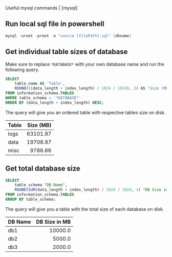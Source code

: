Useful mysql commands | [mysql]

## Run local sql file in powershell

```powershell
mysql -uroot -proot -e "source [filePath].sql" [dbname]
```


## Get individual table sizes of database

Make sure to replace `*DATABASE*` with your own database name and run the following query.

```sql
SELECT 
    table_name AS 'Table', 
    ROUND(((data_length + index_length) / 1024 / 1024), 2) AS 'Size (MB)'
FROM information_schema.TABLES 
WHERE table_schema = '*DATABASE*'
ORDER BY (data_length + index_length) DESC;
```

The query will give you an ordered table with respective tables size on disk.

| Table                                                            | Size (MB) |
|------------------------------------------------------------------|----------:|
| logs                                                             |  63101.97 |
| data                                                             |  19708.97 |
| misc                                                             |   9786.66 |



## Get total database size

```sql
SELECT 
    table_schema "DB Name", 
    ROUND(SUM(data_length + index_length) / 1024 / 1024, 1) "DB Size in MB"
FROM information_schema.TABLES
GROUP BY table_schema;
```

The query will give you a table with the total size of each database on disk.

| DB Name | DB Size in MB |
|---------|--------------:|
| db1     |       10000.0 |
| db2     |        5000.0 |
| db3     |        2000.0 |



